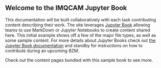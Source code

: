 ## Welcome to the IMQCAM Jupyter Book

This documentation will be built collaboratively with each task contributing content describing their work.
The site leverages [Jupyter Book](https://github.com/executablebooks/jupyter-book) allowing teams to use MarkDown or Jupyter Notebooks to create content shared here.  This initial example shows off a few of the major file types, as well as some sample content.
For more details about Jupyter Books check out
[the Jupyter Book documentation](https://jupyterbook.org) and standby for instructions on how to contribute during an upcoming BZM.

Check out the content pages bundled with this sample book to see more.

```{tableofcontents}
```
